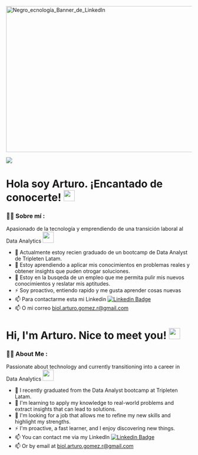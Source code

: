 <div id="header" align="center">
  <img decoding="async" " width="800"/>
</div>
<img width="1584" height="396" alt="Negro_ecnología_Banner_de_LinkedIn" src="https://github.com/user-attachments/assets/d8d0e4d2-8ce5-4f94-b576-1d0741ec464d" />

[![](https://img.shields.io/badge/LinkedIn-0077B5?style=for-the-badge&logo=linkedin&logoColor=white)](www.linkedin.com/in/arturo-gomez-r-bio/)

<h1>
  Hola soy Arturo. ¡Encantado de conocerte!
  <img decoding="async" src="https://media.giphy.com/media/hvRJCLFzcasrR4ia7z/giphy.gif" width="30px"/>
</h1>

 <div id="header" align="left">

### :man_technologist: Sobre mí :

Apasionado de la tecnología y emprendiendo de una transición laboral al Data Analytics <img decoding="async" src="https://media.giphy.com/media/WUlplcMpOCEmTGBtBW/giphy.gif" width="30">

- 🔭 Actualmente estoy recien graduado de un bootcamp de Data Analyst de Tripleten Latam.
- 🌱 Estoy aprendiendo a aplicar mis conocimientos en problemas reales y obtener insights que puden otrogar soluciones.
- 🤔 Estoy en la busqeda de un empleo que me permita pulir mis nuevos conocimientos y reslatar mis aptitudes.
- ⚡ Soy proactivo, entiendo rapido y me gusta aprender cosas nuevas
- 📫 Para contactarme esta mi Linkedin [![Linkedin Badge](https://img.shields.io/badge/-Arturo-blue?style=flat&logo=Linkedin&logoColor=white)](www.linkedin.com/in/arturo-gomez-r-bio)
- 📫 O mi correo biol.arturo.gomez.r@gmail.com
  


<h1>
  Hi, I'm Arturo. Nice to meet you!
  <img decoding="async" src="https://media.giphy.com/media/hvRJCLFzcasrR4ia7z/giphy.gif" width="30px"/>
</h1>

<div id="header" align="left">

### :man_technologist: About Me :

Passionate about technology and currently transitioning into a career in Data Analytics <img decoding="async" src="https://media.giphy.com/media/WUlplcMpOCEmTGBtBW/giphy.gif" width="30">

- 🔭 I recently graduated from the Data Analyst bootcamp at Tripleten Latam.
- 🌱 I'm learning to apply my knowledge to real-world problems and extract insights that can lead to solutions.
- 🤔 I'm looking for a job that allows me to refine my new skills and highlight my strengths.
- ⚡ I'm proactive, a fast learner, and I enjoy discovering new things.
- 📫 You can contact me via my LinkedIn [![Linkedin Badge](https://img.shields.io/badge/-Arturo-blue?style=flat&logo=Linkedin&logoColor=white)](www.linkedin.com/in/arturo-gomez-r-bio)
- 📫 Or by email at biol.arturo.gomez.r@gmail.com

<!--
**ArturoG19/ArturoG19** is a ✨ _special_ ✨ repository because its `README.md` (this file) appears on your GitHub profile.

Here are some ideas to get you started:

- 🔭 I’m currently working on ...
- 🌱 I’m currently learning ...
- 👯 I’m looking to collaborate on ...
- 🤔 I’m looking for help with ...
- 💬 Ask me about ...
- 📫 How to reach me: ...
- 😄 Pronouns: ...
- ⚡ Fun fact: ...
-->
